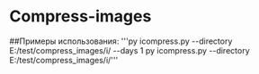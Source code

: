 # Compress-images

##Примеры использования:
'''py icompress.py --directory E:/test/compress_images/i/  --days 1
py icompress.py --directory E:/test/compress_images/i/'''

